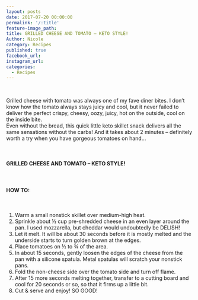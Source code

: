```yaml
---
layout: posts
date: 2017-07-20 00:00:00
permalink: '/:title'
feature-image_path:
title: GRILLED CHEESE AND TOMATO – KETO STYLE!
Author: Nicole
category: Recipes
published: true
facebook_url:
instagram_url:
categories:
  - Recipes
---
```


&nbsp;

Grilled cheese with tomato was always one of my fave diner bites. I don’t know how the tomato always stays juicy and cool, but it never failed to deliver the perfect crispy, cheesy, oozy, juicy, hot on the outside, cool on the inside bite.&nbsp;<br>Even without the bread, this quick little keto skillet snack delivers all the same sensations without the carbs! And it takes about 2 minutes – definitely worth a try when you have gorgeous tomatoes on hand…

&nbsp;

#### GRILLED CHEESE AND TOMATO – KETO STYLE!

&nbsp;

#### HOW TO:

&nbsp;

1. Warm a small nonstick skillet over medium-high heat.
2. Sprinkle about ½ cup pre-shredded cheese in an even layer around the pan. I used mozzarella, but cheddar would undoubtedly be DELISH!
3. Let it melt. It will be about 30 seconds before it is mostly melted and the underside starts to turn golden brown at the edges.
4. Place tomatoes on ½ to ¾ of the area.
5. In about 15 seconds, gently loosen the edges of the cheese from the pan with a silicone spatula. Metal spatulas will scratch your nonstick pans.
6. Fold the non-cheese side over the tomato side and turn off flame. ⠀
7. After 15 more seconds melting together, transfer to a cutting board and cool for 20 seconds or so, so that it firms up a little bit.
8. Cut & serve and enjoy! SO GOOD!